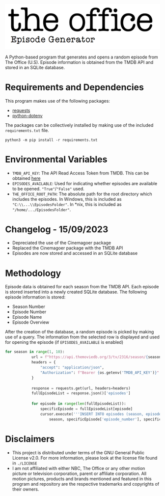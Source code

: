 <img src="/assets/TheOfficeEpisodeGeneratorLogo.png" alt="The Office Episode Generator Logo">

A Python-based program that generates and opens a random episode from The Office (U.S). Episode information is obtained from the TMDB API and stored in an SQLite database.

# Requirements and Dependencies

This program makes use of the following packages:

- [requests](https://github.com/psf/requests)
- [python-dotenv](https://github.com/theskumar/python-dotenv)

The packages can be collectively installed by making use of the included `requirements.txt` file.

```
python3 -m pip install -r requirements.txt
```

# Environmental Variables
- `TMDB_API_KEY`: The API Read Access Token from TMDB. This can be obtained [here](https://www.themoviedb.org/settings/api)
- `EPISODES_AVAILABLE`: Used for indicating whether episodes are available to be opened. `"True"`/`"False"` used.
- `THE_OFFICE_ROOT_PATH`: The absolute path for the root directory which includes the episodes. In Windows, this is included as `"C:\\...\\EpisodesFolder"`. In *nix, this is included as `"/home/.../EpisodesFolder"`.

# Changelog - 15/09/2023
- Depreciated the use of the Cinemagoer package
- Replaced the Cinemagoer package with the TMDB API
- Episodes are now stored and accessed in an SQLite database

# Methodology

Episode data is obtained for each season from the TMDB API. Each episode is stored inserted into a newly created SQLite database. The following episode information is stored:
- Season Number
- Episode Number
- Episode Name
- Episode Overview

After the creation of the database, a random episode is picked by making use of a query. The information from the selected row is displayed and used for opening the episode (if `EPISODES_AVAILABLE` is enabled)

```python
for season in range(1, 10):
            url = f"https://api.themoviedb.org/3/tv/2316/season/{season}?language=en-US"
            headers = {
                "accept": "application/json",
                "Authorization": f"Bearer {os.getenv('TMDB_API_KEY')}"
            }

            response = requests.get(url, headers=headers)
            fullEpisodeList = response.json()['episodes']

            for episode in range(len(fullEpisodeList)):
                specificEpisode = fullEpisodeList[episode]
                cursor.execute('''INSERT INTO episodes (season, episode, episodeName, episodeBrief) VALUES (?, ?, ?, ?)''', (
                    season, specificEpisode['episode_number'], specificEpisode['name'], specificEpisode['overview']))
```

[//]: # (<img src="/assets/loadingDisplaying.gif" alt="Program Functioning">)

# Disclaimers
- This project is distributed under terms of the GNU General Public License v2.0. For more information, please look at the license file found in `./LICENSE`
- I am not affiliated with either NBC, The Office or any other motion picture or television corporation, parent or affiliate corporation. All motion pictures, products and brands mentioned and featured in this program and repository are the respective trademarks and copyrights of their owners.
